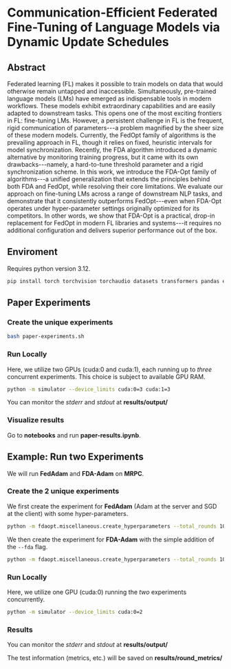 # Communication-Efficient Federated Fine-Tuning of Language Models via Dynamic Update Schedules

## Abstract
Federated learning (FL) makes it possible to train models on data that would otherwise remain untapped and inaccessible. Simultaneously, pre-trained language models (LMs) have emerged as indispensable tools in modern workflows. These models exhibit extraordinary capabilities and are easily adapted to downstream tasks. This opens one of the most exciting frontiers in FL: fine-tuning LMs. However, a persistent challenge in FL is the frequent, rigid communication of parameters---a problem magnified by the sheer size of these modern models. Currently, the FedOpt family of algorithms is the prevailing approach in FL, though it relies on fixed, heuristic intervals for model synchronization. Recently, the FDA algorithm introduced a dynamic alternative by monitoring training progress, but it came with its own drawbacks---namely, a hard-to-tune threshold parameter and a rigid synchronization scheme. In this work, we introduce the FDA-Opt family of algorithms---a unified generalization that extends the principles behind both FDA and FedOpt, while resolving their core limitations. We evaluate our approach on fine-tuning LMs across a range of downstream NLP tasks, and demonstrate that it consistently outperforms FedOpt---even when FDA-Opt operates under hyper-parameter settings originally optimized for its competitors. In other words, we show that FDA-Opt is a practical, drop-in replacement for FedOpt in modern FL libraries and systems---it requires no additional configuration and delivers superior performance out of the box.

## Enviroment
Requires python version 3.12.
```bash
pip install torch torchvision torchaudio datasets transformers pandas evaluate scikit-learn scipy matplotlib sentencepiece protobuf
```

## Paper Experiments

### Create the unique experiments
```bash
bash paper-experiments.sh
```
### Run Locally

Here, we utilize two GPUs (cuda:0 and cuda:1), each running up to *three* concurrent experiments. This choice is subject to available GPU RAM.
```bash
python -m simulator --device_limits cuda:0=3 cuda:1=3
```

You can monitor the *stderr* and *stdout* at **results/output/**

### Visualize results

Go to **notebooks** and run **paper-results.ipynb**.

## Example: Run two Experiments

We will run **FedAdam** and **FDA-Adam** on **MRPC**. 

### Create the 2 unique experiments

We first create the experiment for **FedAdam** (Adam at the server and SGD at the client) with some hyper-parameters.

```bash
python -m fdaopt.miscellaneous.create_hyperparameters --total_rounds 100 --ds_name mrpc --num_clients 10 --clients_per_round 10 --server_opt_name Adam --client_opt_name SGD --server_opt_args lr=0.001 --client_opt_args lr=1e-05
```

We then create the experiment for **FDA-Adam** with the simple addition of the ``--fda`` flag.

```bash
python -m fdaopt.miscellaneous.create_hyperparameters --total_rounds 100 --ds_name mrpc --num_clients 10 --clients_per_round 10 --server_opt_name Adam --client_opt_name SGD --server_opt_args lr=0.001 --client_opt_args lr=1e-05 --fda
```

### Run Locally

Here, we utilize one GPU (cuda:0) running the *two* experiments concurrently.
```bash
python -m simulator --device_limits cuda:0=2
```

### Results

You can monitor the *stderr* and *stdout* at **results/output/**

The test information (metrics, etc.) will be saved on **results/round_metrics/**
